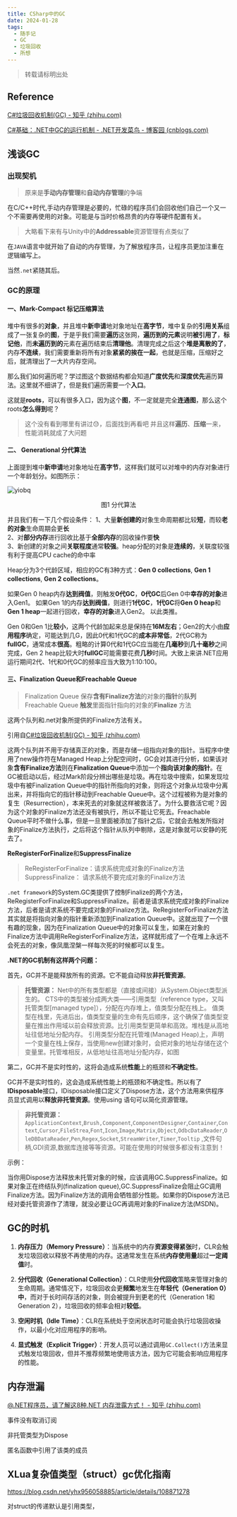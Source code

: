 ```yaml
---
title: CSharp中的GC
date: 2024-01-28
tags:
  - 随手记
  - GC
  - 垃圾回收
  - 所想
---
```

>转载请标明出处
## Reference

[C#垃圾回收机制(GC) - 知乎 (zhihu.com)](https://zhuanlan.zhihu.com/p/560421474)

[C#基础：.NET中GC的运行机制 - .NET开发菜鸟 - 博客园 (cnblogs.com)](https://www.cnblogs.com/dotnet261010/p/12330503.html)

## 浅谈GC

### 出现契机

>原来是**手动内存管理**和**自动内存管理**的争端

在C/C++时代,手动内存管理是必要的，忙碌的程序员们会回收他们自己一个又一个不需要再使用的对象。可能是与当时价格昂贵的内存等硬件配置有关。

>大略看下来有与Unity中的**Addressable**资源管理有点类似了

在`JAVA`语言中就开始了自动的内存管理，为了解放程序员，让程序员更加注重在逻辑编写上。

当然`.net`紧随其后。

### GC的原理

#### **一、Mark-Compact 标记压缩算法**

堆中有很多的**对象**，并且堆中**新申请**地对象地址在**高字节**，堆中复杂的**引用关系**组成了一张复杂的**图**，于是乎我们需要**遍历**这张网，**遍历到的元素**说明**被引用了**，**标记他**，而**未遍历到的**元素在遍历结束后**清理他**。清理完成之后这个**堆是离散的了**，内存**不连续**，我们需要重新将所有对象**紧紧的挨在一起**，也就是压缩，压缩好之后，就清理出了一大片内存空间。

那么我们如何遍历呢？学过图这个数据结构都会知道**广度优先**和**深度优先**遍历算法。这里就不细讲了，但是我们遍历需要一个**入口**。

这就是**roots**，可以有很多入口，因为这个**图**，不一定就是完全**连通图**，那么这个roots**怎么得到**呢？

 >这个没有看到哪里有讲过😓，后面找到再看吧
 >并且这样**遍历**、**压缩**一来，性能消耗就成了大问题

#### **二、 Generational 分代算法**

上面提到堆中**新申请**地对象地址在**高字节**，这样我们就可以对堆中的内存对象进行一个年龄划分。如图所示：

![yiobq](/images/posts/yiobq.png)
 <center>图1 分代算法</center>

并且我们有一下几个假设条件：
1、大量**新创建的**对象生命周期都比较**短**，而较**老的对象**生命周期会更**长**  
2、对**部分内存**进行回收比基于**全部内存**的回收操作要**快**  
3、新创建的对象之间**关联程度**通常**较强**。heap分配的对象是**连续的**，关联度较强有利于提高CPU cache的命中率

Heap分为3个代龄区域，相应的GC有3种方式：**Gen 0 collections**, **Gen 1 collections**, **Gen 2 collections**。

如果Gen 0 heap内存**达到阀值**，则触发**0代GC**，**0代GC**后Gen 0中**幸存的对象**进入Gen1。
如果Gen 1的内存**达到阀值**，则进行**1代GC**，**1代GC**将**Gen 0 heap**和**Gen 1 heap**一起进行回收，**幸存的对象**进入Gen2。
以此类推。

Gen 0和Gen 1比**较小**，这两个代龄加起来总是保持在**16M左右**；Gen2的大小由**应用程序**确定，可能达到几G，因此0代和1代GC的**成本非常低**，2代GC称为**fullGC**，通常成本**很高**。粗略的计算0代和1代GC应当能在**几毫秒**到**几十毫秒**之间完成，Gen 2 heap比较大时**fullGC**可能需要花费**几秒**时间。大致上来讲.NET应用运行期间2代、1代和0代GC的频率应当大致为1:10:100。

#### **三、Finalization Queue和Freachable Queue**

> Finalization Queue 保存**含有Finalize方法**的对象的**指针**的**队列**
> Freachable Queue  **触发**里面指针指向的对象的**Finalize** 方法

这两个队列和.net对象所提供的Finalize方法有关。

引用自[C#垃圾回收机制(GC) - 知乎 (zhihu.com)](https://zhuanlan.zhihu.com/p/560421474)

这两个队列并不用于存储真正的对象，而是存储一组指向对象的指针。当程序中使用了new操作符在Managed Heap上分配空间时，GC会对其进行分析，如果该对象**含有Finalize方法**则在**Finalization Queue**中添加一个**指向该对象的指针**。在GC被启动以后，经过Mark阶段分辨出哪些是垃圾。再在垃圾中搜索，如果发现垃圾中有被Finalization Queue中的指针所指向的对象，则将这个对象从垃圾中分离出来，并将指向它的指针移动到Freachable Queue中。这个过程被称为是对象的复生（Resurrection），本来死去的对象就这样被救活了。为什么要救活它呢？因为这个对象的Finalize方法还没有被执行，所以不能让它死去。Freachable Queue平时不做什么事，但是一旦里面被添加了指针之后，它就会去触发所指对象的Finalize方法执行，之后将这个指针从队列中剔除，这是对象就可以安静的死去了。

**ReRegisterForFinalize**和**SuppressFinalize**

>ReRegisterForFinalize：请求系统完成对象的Finalize方法
>SuppressFinalize： 请求系统不要完成对象的Finalize方法

`.net framework`的System.GC类提供了控制Finalize的两个方法，ReRegisterForFinalize和SuppressFinalize。前者是请求系统完成对象的Finalize方法，后者是请求系统不要完成对象的Finalize方法。ReRegisterForFinalize方法其实就是将指向对象的指针重新添加到Finalization Queue中。这就出现了一个很有趣的现象，因为在Finalization Queue中的对象可以复生，如果在对象的Finalize方法中调用ReRegisterForFinalize方法，这样就形成了一个在堆上永远不会死去的对象，像凤凰涅槃一样每次死的时候都可以复生。

**.NET的GC机制有这样两个问题：**

首先，GC并不是能释放所有的资源。它不能自动释放**非托管资源**。

>**托管资源：**
>Net中的所有类型都是（直接或间接）从System.Object类型派生的。
>CTS中的类型被分成两大类——引用类型（reference type，又叫托管类型[managed type]），分配在内存堆上，值类型分配在栈上。
>值类型在栈里，先进后出，值类型变量的生命有先后顺序，这个确保了值类型变量在推出作用域以前会释放资源。比引用类型更简单和高效。堆栈是从高地址往低地址分配内存。
>引用类型分配在托管堆(Managed Heap)上，声明一个变量在栈上保存，当使用new创建对象时，会把对象的地址存储在这个变量里。托管堆相反，从低地址往高地址分配内存，如图

第二，GC并不是实时性的，这将会造成系统**性能**上的瓶颈和**不确定性**。

GC并不是实时性的，这会造成系统性能上的瓶颈和不确定性。所以有了**IDisposable**接口，IDisposable接口定义了Dispose方法，这个方法用来供程序员显式调用以**释放非托管资源**。使用using 语句可以简化资源管理。

>**非托管资源：**
>`ApplicationContext`,`Brush,Component`,`ComponentDesigner`,`Container`,`Context`,`Cursor`,`FileStrea`,`Font`,`Icon`,`Image`,`Matrix`,`Object`,`OdbcDataReader`,`OleDBDataReader`,`Pen`,`Regex`,`Socket`,`StreamWriter`,`Timer`,`Tooltip` ,文件句柄,GDI资源,数据库连接等等资源。可能在使用的时候很多都没有注意到！

示例：

当你用Dispose方法释放未托管对象的时候，应该调用GC.SuppressFinalize。如果对象正在终结队列(finalization queue),GC.SuppressFinalize会阻止GC调用Finalize方法。因为Finalize方法的调用会牺牲部分性能。如果你的Dispose方法已经对委托管资源作了清理，就没必要让GC再调用对象的Finalize方法(MSDN)。

## GC的时机

1. **内存压力（Memory Pressure）**：当系统中的内存**资源变得紧张**时，CLR会触发垃圾回收以释放不再使用的内存。这通常发生在系统**内存使用量**超过**一定阈值**时。
    
2. **分代回收（Generational Collection）**：CLR使用**分代回收**策略来管理对象的生命周期。通常情况下，垃圾回收会更**频繁**地发生在**年轻代（Generation 0）中**，而对于长时间存活的对象，则会被提升到更老的代（Generation 1和Generation 2），垃圾回收的频率会相对**较低**。
    
3. **空闲时机（Idle Time）**：CLR在系统处于空闲状态时可能会执行垃圾回收操作，以最小化对应用程序的影响。
    
4. **显式触发（Explicit Trigger）**：开发人员可以通过调用`GC.Collect()`方法来显式触发垃圾回收，但并不推荐频繁地使用该方法，因为它可能会影响应用程序的性能。

## 内存泄漏

[@.NET程序员，请了解这8种.NET 内存泄露方式！ - 知乎 (zhihu.com)](https://zhuanlan.zhihu.com/p/269299903)

事件没有取消订阅

非托管类型为Dispose

匿名函数中引用了该类的成员

## XLua复杂值类型（struct）gc优化指南

https://blog.csdn.net/yhx956058885/article/details/108871278

对struct的传递默认是引用类型，